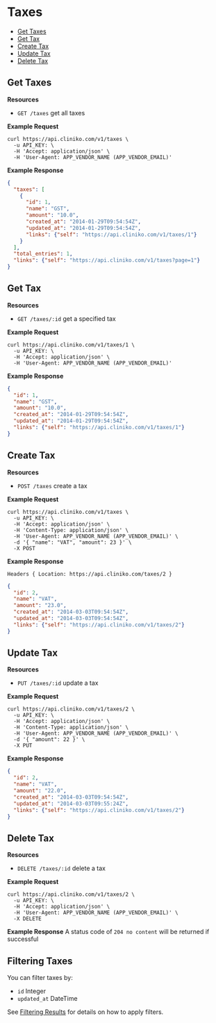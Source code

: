 Taxes
============
* [Get Taxes](#get-taxes "This will return all taxes.")
* [Get Tax](#get-tax "This will return a specified tax.")
* [Create Tax](#create-tax "This will create a tax.")
* [Update Tax](#update-tax "This will update a tax.")
* [Delete Tax](#delete-tax "This will delete a tax.")

Get Taxes
----------------

**Resources**
* ```GET /taxes``` get all taxes

**Example Request**
```shell
curl https://api.cliniko.com/v1/taxes \
  -u API_KEY: \
  -H 'Accept: application/json' \
  -H 'User-Agent: APP_VENDOR_NAME (APP_VENDOR_EMAIL)'
```

**Example Response**
```json
{
  "taxes": [
    {
      "id": 1,
      "name": "GST",
      "amount": "10.0",
      "created_at": "2014-01-29T09:54:54Z",
      "updated_at": "2014-01-29T09:54:54Z",
      "links": {"self": "https://api.cliniko.com/v1/taxes/1"}
    }
  ],
  "total_entries": 1,
  "links": {"self": "https://api.cliniko.com/v1/taxes?page=1"}
}
```

Get Tax
------------

**Resources**
* ```GET /taxes/:id``` get a specified tax

**Example Request**
```shell
curl https://api.cliniko.com/v1/taxes/1 \
  -u API_KEY: \
  -H 'Accept: application/json' \
  -H 'User-Agent: APP_VENDOR_NAME (APP_VENDOR_EMAIL)'
```

**Example Response**
```json
{
  "id": 1,
  "name": "GST",
  "amount": "10.0",
  "created_at": "2014-01-29T09:54:54Z",
  "updated_at": "2014-01-29T09:54:54Z",
  "links": {"self": "https://api.cliniko.com/v1/taxes/1"}
}
```

Create Tax
----------------
**Resources**
* ```POST /taxes``` create a tax

**Example Request**
```shell
curl https://api.cliniko.com/v1/taxes \
  -u API_KEY: \
  -H 'Accept: application/json' \
  -H 'Content-Type: application/json' \
  -H 'User-Agent: APP_VENDOR_NAME (APP_VENDOR_EMAIL)' \
  -d '{ "name": "VAT", "amount": 23 }' \
  -X POST
```
**Example Response**
```
Headers { Location: https://api.cliniko.com/taxes/2 }
```
```json
{
  "id": 2,
  "name": "VAT",
  "amount": "23.0",
  "created_at": "2014-03-03T09:54:54Z",
  "updated_at": "2014-03-03T09:54:54Z",
  "links": {"self": "https://api.cliniko.com/v1/taxes/2"}
}
```

Update Tax
----------------
**Resources**
* ```PUT /taxes/:id``` update a tax

**Example Request**
```shell
curl https://api.cliniko.com/v1/taxes/2 \
  -u API_KEY: \
  -H 'Accept: application/json' \
  -H 'Content-Type: application/json' \
  -H 'User-Agent: APP_VENDOR_NAME (APP_VENDOR_EMAIL)' \
  -d '{ "amount": 22 }' \
  -X PUT
```
**Example Response**
```json
{
  "id": 2,
  "name": "VAT",
  "amount": "22.0",
  "created_at": "2014-03-03T09:54:54Z",
  "updated_at": "2014-03-03T09:55:24Z",
  "links": {"self": "https://api.cliniko.com/v1/taxes/2"}
}
```

Delete Tax
----------------
**Resources**
* ```DELETE /taxes/:id``` delete a tax

**Example Request**
```shell
curl https://api.cliniko.com/v1/taxes/2 \
  -u API_KEY: \
  -H 'Accept: application/json' \
  -H 'User-Agent: APP_VENDOR_NAME (APP_VENDOR_EMAIL)' \
  -X DELETE
```
**Example Response**
A status code of `204 no content` will be returned if successful

Filtering Taxes
----------------

You can filter taxes by:
* ```id``` Integer
* ```updated_at``` DateTime

See [Filtering Results](https://github.com/redguava/cliniko-api#filtering-results) for details on how to apply filters.
